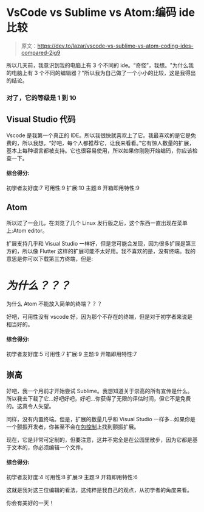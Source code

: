 # VsCode vs Sublime vs Atom:编码 ide 比较

> 原文：<https://dev.to/lazar/vscode-vs-sublime-vs-atom-coding-ides-compared-2ig9>

所以几天前，我意识到我的电脑上有 3 个不同的 ide。“奇怪”，我想。"为什么我的电脑上有 3 个不同的编辑器？"所以我为自己做了一个小小的比较，这是我得出的结论。

### 对了，它的等级是 1 到 10

## Visual Studio 代码

Vscode 是我第一个真正的 IDE。所以我很快就喜欢上了它。我最喜欢的是它是免费的，所以我想，“好吧，每个人都推荐它，让我来看看。”它有惊人数量的扩展，基本上每种语言都被支持。它也很容易使用，所以如果你刚刚开始编码，你应该检查一下。

#### 综合得分:

初学者友好度:7
可用性:9
扩展:10
主题:8
开箱即用特性:9

## Atom

所以过了一会儿，在浏览了几个 Linux 发行版之后，这个东西一直出现在菜单上:Atom editor。

扩展支持几乎和 Visual Studio 一样好，但是您可能会发现，因为很多扩展是第三方的，所以像 Flutter 这样的扩展可能不太好用。我不喜欢的是，没有终端。我的意思是你可以下载第三方终端，但是:

# ***为什么？？？***

为什么 Atom 不能放入简单的终端？？？

好吧，可用性没有 vscode 好，因为那个不存在的终端，但是对于初学者来说是相当好的。

#### 综合得分:

初学者友好度:5
可用性:7
扩展:9
主题:9
开箱即用特性:7

## 崇高

好吧，我一个月前才开始尝试 Sublime。我想知道关于崇高的所有宣传是什么。所以我去下载了它...好吧好吧，好吧...你获得了无限的评估时间，但它不是免费的。这真令人失望。

同样，没有内置终端。但是，扩展的数量几乎和 Visual Studio 一样多...如果你是一个颤振开发者，你甚至不会在[包控制](https://packagecontrol.io)上找到颤振扩展。

现在，它是非常可定制的，但要注意，这并不完全是在公园里散步，因为它都是基于文本的，你必须编辑一个文件。

#### 综合得分:

初学者友好度:4
可用性:8
扩展:9
主题:9
开箱即用特性:6

这就是我对这三位编辑的看法，这纯粹是我自己的观点，从初学者的角度来看。

你会有美好的一天！
